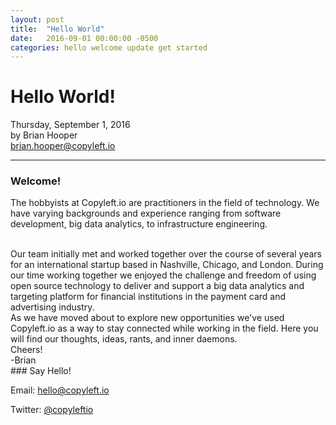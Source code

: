 ```yaml
---
layout: post
title:  "Hello World"
date:   2016-09-01 00:00:00 -0500
categories: hello welcome update get started
---
```

# Hello World!
Thursday, September 1, 2016
<br>by Brian Hooper
<br>[brian.hooper@copyleft.io][author-email]

---

### Welcome!  
The hobbyists at Copyleft.io are practitioners in the field of technology. We have varying
backgrounds and experience ranging from software development, big data analytics, to
infrastructure engineering.

<br>
Our team initially met and worked together over the
course of several years for an international startup based in Nashville, Chicago,
and London. During our time working together we enjoyed the challenge and freedom of
using open source technology to deliver and support a big data analytics and targeting platform
for financial institutions in the payment card and advertising industry.

<br>
As we have moved about to explore new opportunities we've used Copyleft.io
as a way to stay connected while working in the field.  Here you will find our thoughts,
ideas, rants, and inner daemons.

<br>
Cheers!
<br>-Brian




<br>
### Say Hello!

Email: [hello@copyleft.io][email]

Twitter: [@copyleftio][twitter]


[author-email]: mailto:brian.hooper@copyleft.io
[email]: mailto:hello@copyleft.io
[twitter]: https://twitter.com/copyleftio
